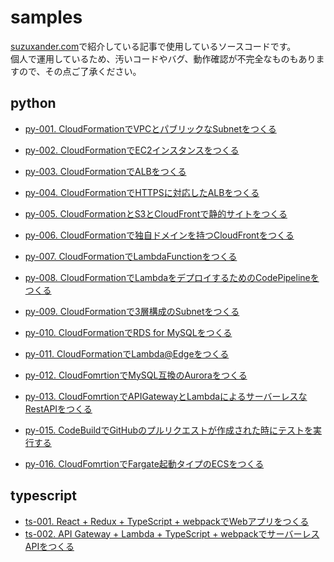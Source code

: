 # samples
[suzuxander.com](https://blog.suzuxander.com/)で紹介している記事で使用しているソースコードです。  
個人で運用しているため、汚いコードやバグ、動作確認が不完全なものもありますので、その点ご了承ください。

## python
- [py-001. CloudFormationでVPCとパブリックなSubnetをつくる](python/py-001/README.md)
- [py-002. CloudFormationでEC2インスタンスをつくる](python/py-002/README.md)
- [py-003. CloudFormationでALBをつくる](python/py-003/README.md)
- [py-004. CloudFormationでHTTPSに対応したALBをつくる](python/py-004/README.md)
- [py-005. CloudFormationとS3とCloudFrontで静的サイトをつくる](python/py-005/README.md)
- [py-006. CloudFormationで独自ドメインを持つCloudFrontをつくる](python/py-006/README.md)
- [py-007. CloudFormationでLambdaFunctionをつくる](python/py-007/README.md)
- [py-008. CloudFormationでLambdaをデプロイするためのCodePipelineをつくる](python/py-008/README.md)
- [py-009. CloudFormationで3層構成のSubnetをつくる](python/py-009/README.md)
- [py-010. CloudFormationでRDS for MySQLをつくる](python/py-010/README.md)

- [py-011. CloudFormationでLambda@Edgeをつくる](python/py-011/README.md)
- [py-012. CloudFomrtionでMySQL互換のAuroraをつくる](python/py-012/README.md)
- [py-013. CloudFomrtionでAPIGatewayとLambdaによるサーバーレスなRestAPIをつくる](python/py-013/README.md)
- [py-015. CodeBuildでGitHubのプルリクエストが作成された時にテストを実行する](python/py-015/README.md)
- [py-016. CloudFomrtionでFargate起動タイプのECSをつくる](python/py-016/README.md)

## typescript
- [ts-001. React + Redux + TypeScript + webpackでWebアプリをつくる]()
- [ts-002. API Gateway + Lambda + TypeScript + webpackでサーバーレスAPIをつくる](typescript/ts-002/README.md)
